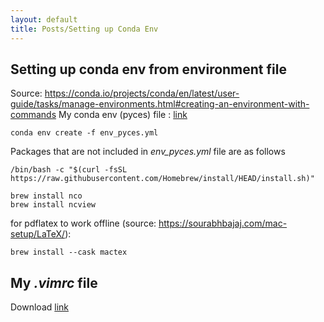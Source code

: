 ```yaml
---
layout: default 
title: Posts/Setting up Conda Env
---
```


## Setting up conda env from environment file
Source: https://conda.io/projects/conda/en/latest/user-guide/tasks/manage-environments.html#creating-an-environment-with-commands
My conda env (pyces) file : [link](env_pyces.yml)

```
conda env create -f env_pyces.yml

```

Packages that are not included in *env_pyces.yml* file are as follows

```
/bin/bash -c "$(curl -fsSL https://raw.githubusercontent.com/Homebrew/install/HEAD/install.sh)"

brew install nco
brew install ncview
```

for pdflatex to work offline (source: https://sourabhbajaj.com/mac-setup/LaTeX/): <br>

```
brew install --cask mactex
```

## My *.vimrc* file
Download [link](.vimrc)
